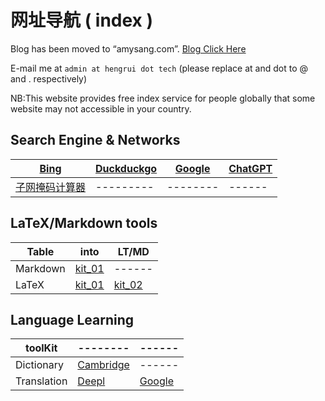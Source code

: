 # 网址导航 ( index )

Blog has been moved to “amysang.com”. [Blog Click Here](https://amysang.com/) 

E-mail me at ```admin at hengrui dot tech``` (please replace at and dot to @ and . respectively)

NB:This website provides free index service for people globally that some website may not accessible in your country.

## Search Engine & Networks

| [Bing](https://bing.com/) |  [Duckduckgo](https://duckduckgo.com/) |   [Google](https://google.com/) | [ChatGPT](https://chat.openai.com/)  |
|------|---------|--------|------|
|[子网掩码计算器](https://www.sojson.com/convert/subnetmask.html)|---------|--------|------|


## LaTeX/Markdown tools

|Table|into|LT/MD|
|------|---------|--------|
|Markdown|[kit_01](https://tableconvert.com/excel-to-markdown)|------|
|LaTeX|[kit_01](https://tableconvert.com/excel-to-latex)|[kit_02](https://www.tablesgenerator.com/) |

## Language Learning

|toolKit|--------|------|
|---------|--------|------|
|Dictionary|[Cambridge](https://dictionary.cambridge.org/) |------|
|Translation| [Deepl](https://deepl.com/)  |[Google](http://translate.google.com/)  |
